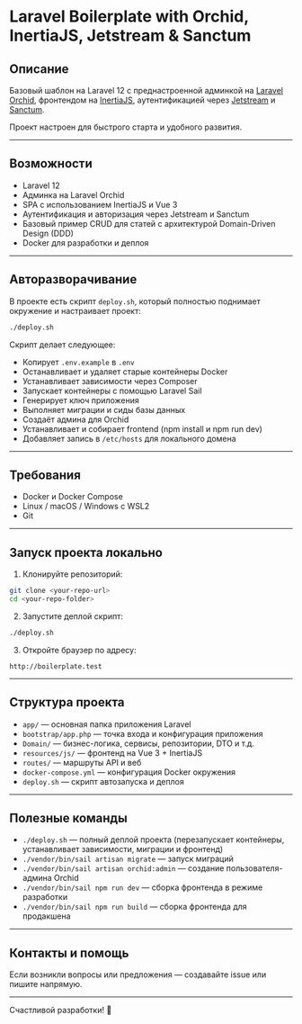 # Laravel Boilerplate with Orchid, InertiaJS, Jetstream & Sanctum

## Описание

Базовый шаблон на Laravel 12 с преднастроенной админкой на [Laravel Orchid](https://orchid.software/), фронтендом на [InertiaJS](https://inertiajs.com/), аутентификацией через [Jetstream](https://jetstream.laravel.com/) и [Sanctum](https://laravel.com/docs/12.x/sanctum).

Проект настроен для быстрого старта и удобного развития.

---

## Возможности

- Laravel 12
- Админка на Laravel Orchid
- SPA с использованием InertiaJS и Vue 3
- Аутентификация и авторизация через Jetstream и Sanctum
- Базовый пример CRUD для статей с архитектурой Domain-Driven Design (DDD)
- Docker для разработки и деплоя

---

## Авторазворачивание

В проекте есть скрипт `deploy.sh`, который полностью поднимает окружение и настраивает проект:

```bash
./deploy.sh
```

Скрипт делает следующее:

- Копирует `.env.example` в `.env`
- Останавливает и удаляет старые контейнеры Docker
- Устанавливает зависимости через Composer
- Запускает контейнеры с помощью Laravel Sail
- Генерирует ключ приложения
- Выполняет миграции и сиды базы данных
- Создаёт админа для Orchid
- Устанавливает и собирает frontend (npm install и npm run dev)
- Добавляет запись в `/etc/hosts` для локального домена

---

## Требования

- Docker и Docker Compose
- Linux / macOS / Windows с WSL2
- Git

---

## Запуск проекта локально

1. Клонируйте репозиторий:

```bash
git clone <your-repo-url>
cd <your-repo-folder>
```

2. Запустите деплой скрипт:

```bash
./deploy.sh
```

3. Откройте браузер по адресу:

```
http://boilerplate.test
```

---

## Структура проекта

- `app/` — основная папка приложения Laravel
- `bootstrap/app.php` — точка входа и конфигурация приложения
- `Domain/` — бизнес-логика, сервисы, репозитории, DTO и т.д.
- `resources/js/` — фронтенд на Vue 3 + InertiaJS
- `routes/` — маршруты API и веб
- `docker-compose.yml` — конфигурация Docker окружения
- `deploy.sh` — скрипт автозапуска и деплоя

---

## Полезные команды

- `./deploy.sh` — полный деплой проекта (перезапускает контейнеры, устанавливает зависимости, миграции и фронтенд)
- `./vendor/bin/sail artisan migrate` — запуск миграций
- `./vendor/bin/sail artisan orchid:admin` — создание пользователя-админа Orchid
- `./vendor/bin/sail npm run dev` — сборка фронтенда в режиме разработки
- `./vendor/bin/sail npm run build` — сборка фронтенда для продакшена

---

## Контакты и помощь

Если возникли вопросы или предложения — создавайте issue или пишите напрямую.

---

Счастливой разработки! 🚀
